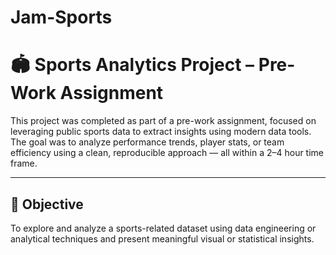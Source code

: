 # Jam-Sports

# 🏟️ Sports Analytics Project – Pre-Work Assignment

This project was completed as part of a pre-work assignment, focused on leveraging public sports data to extract insights using modern data tools. The goal was to analyze performance trends, player stats, or team efficiency using a clean, reproducible approach — all within a 2–4 hour time frame.

---

## 📌 Objective

To explore and analyze a sports-related dataset using data engineering or analytical techniques and present meaningful visual or statistical insights.
